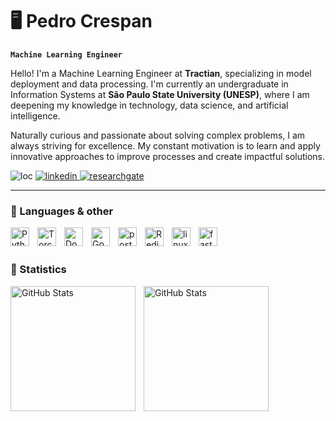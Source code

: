 # 🖥️ Pedro Crespan

**`Machine Learning Engineer`**

Hello! I'm a Machine Learning Engineer at **Tractian**, specializing in model deployment and data processing. I'm currently an undergraduate in Information Systems at **São Paulo State University (UNESP)**, where I am deepening my knowledge in technology, data science, and artificial intelligence. 

Naturally curious and passionate about solving complex problems, I am always striving for excellence. My constant motivation is to learn and apply innovative approaches to improve processes and create impactful solutions.


<p align="left">
    <img 
        alt="loc" 
        title="Bauru" 
        src="https://custom-icon-badges.demolab.com/badge/Bauru-Brasil-yellow?style=for-the-badge&logo=location&logoColor=white"
    />
    <a href="https://br.linkedin.com/in/pedro-crespan">
        <img 
            alt="linkedin" 
            title="LinkedIn" 
            src="https://custom-icon-badges.demolab.com/badge/-LinkedIn-blue?style=for-the-badge&logoColor=white&logo=linke"
        />
    </a>
    <a href="https://www.researchgate.net/profile/Pedro-Crespan">
        <img 
            alt="researchgate" 
            title="researchgate"
            src="https://custom-icon-badges.demolab.com/badge/-ResearchGate-white?style=for-the-badge&logoColor=black&logo=researchgate"
        />
    </a>
</p>

---

### 🔨 Languages & other

<img 
    align="left" 
    alt="Python" 
    title="Python"
    width="30px" 
    style="padding-right: 10px;" 
    src="https://cdn.jsdelivr.net/gh/devicons/devicon@latest/icons/python/python-original.svg" 
/>

<img 
    align="left" 
    alt="Torch" 
    title="Torch"
    width="30px" 
    style="padding-right: 10px;" 
    src="https://cdn.jsdelivr.net/gh/devicons/devicon@latest/icons/pytorch/pytorch-original.svg"
/>

<img 
    align="left" 
    alt="Docker" 
    title="Docker"
    width="30px" 
    style="padding-right: 10px;" 
    src="https://cdn.jsdelivr.net/gh/devicons/devicon@latest/icons/docker/docker-plain-wordmark.svg"
/>

<img 
    align="left" 
    alt="Go" 
    title="Go"
    width="30px" 
    style="padding-right: 10px;" 
    src="https://cdn.jsdelivr.net/gh/devicons/devicon@latest/icons/go/go-original-wordmark.svg"
/>

<img 
    align="left" 
    alt="postgres" 
    title="postgres"
    width="30px" 
    style="padding-right: 10px;"
    src="https://cdn.jsdelivr.net/gh/devicons/devicon@latest/icons/postgresql/postgresql-original.svg"
/>

<img 
    align="left" 
    alt="Redis" 
    title="redis"
    width="30px" 
    style="padding-right: 10px;" 
    src="https://cdn.jsdelivr.net/gh/devicons/devicon@latest/icons/redis/redis-original.svg"
/>

<img 
    align="left" 
    alt="linux" 
    title="linux"
    width="30px" 
    style="padding-right: 10px;" 
    src="https://cdn.jsdelivr.net/gh/devicons/devicon@latest/icons/linux/linux-original.svg"
/>

<img 
    align="left" 
    alt="fastapi" 
    title="fastapi"
    width="30px" 
    style="padding-right: 10px;" 
    src="https://cdn.jsdelivr.net/gh/devicons/devicon@latest/icons/fastapi/fastapi-original.svg"
/>

<br/>
<br/>

### 📌 Statistics

<p>
  <img 
    align="left" 
    alt="GitHub Stats"
    height="200" 
    style="padding-right: 10px;" 
    src="https://github-readme-stats.vercel.app/api?username=pcrespan&show_icons=true&include_all_commits=true&locale=en&theme=gruvbox"
  />

<img 
      align="left" 
      alt="GitHub Stats" 
      height="200" 
      src="https://github-readme-stats.vercel.app/api/top-langs/?username=pcrespan&theme=gruvbox&layout=compact&custom_title=Languages&langs_count=9" 
  />

</p>